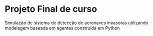 # Projeto Final de curso
Simulação de sistema de detecção de aeronaves invasoras utilizando modelagem baseada em agentes construída em Python

